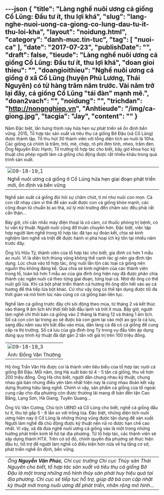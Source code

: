 ---json
{
    "title": "Làng nghề nuôi ương cá giống Cổ Lũng: Đầu tư ít, thu lợi khá",
    "slug": "lang-nghe-nuoi-uong-ca-giong-co-lung-dau-tu-it-thu-loi-kha",
    "layout": "noidung.html",
    "category": "danh-muc.tin-tuc",
    "tag": [
        "nuoi-ca"
    ],
    "date": "2017-07-23",
    "publishDate": "",
    "draft": false,
    "tieude": "Làng nghề nuôi ương cá giống Cổ Lũng: Đầu tư ít, thu lợi khá",
    "doan gioi thieu": "",
    "doangioithieu": "Nghề nuôi ương cá giống ở xã Cổ Lũng (huyện Phú Lương, Thái Nguyên) có từ hàng trăm năm trước. Vài năm trở lại đây, cá giống Cổ Lũng \"tái đàn\" mạnh mẽ.",
    "doan2vach": "",
    "noidung": "",
    "trichdan": "http://nongnghiep.vn",
    "Anhtieude": "/img/ca-giong.jpg",
    "tacgia": "Jay",
    "__content__": ""
}
---
<p>Năm Đặc biệt, lần hưng thịnh n&agrave;y hứa hẹn sự ph&aacute;t triển sẽ ổn định bền vững. 2015, Tổ hợp t&aacute;c sản xuất v&agrave; ti&ecirc;u thụ c&aacute; giống Bờ Đậu (x&atilde; Cổ Lũng) được th&agrave;nh lập. Tổ thu h&uacute;t 30 th&agrave;nh vi&ecirc;n với tổng diện t&iacute;ch ao nu&ocirc;i l&agrave; 10ha. C&aacute;c giống c&aacute; ch&iacute;nh l&agrave; trắm, tr&ocirc;i, m&egrave;, ch&eacute;p, r&ocirc; phi đơn t&iacute;nh, nheo, trắm đen. &Ocirc;ng Nguyễn Đức Hạnh, Tổ trưởng tổ hợp t&aacute;c cho biết, b&acirc;y giờ khoa học kỹ thuật cho ph&eacute;p người l&agrave;m c&aacute; giống chủ động được rất nhiều kh&acirc;u trong qu&aacute; tr&igrave;nh sản xuất.</p>

<table border="0" cellpadding="0" cellspacing="0" style="width:100%">
	<tbody>
		<tr>
			<td><img alt="09-18-19_1" id="143027" src="http://image.nongnghiep.vn/upload/2017/7/17/09-18-19_1.jpg" title="nuôi ương cá giống" /></td>
		</tr>
		<tr>
			<td>Nghề nu&ocirc;i ương c&aacute; giống ở Cổ Lũng hứa hẹn giai đoạn ph&aacute;t triển mới, ổn định v&agrave; bền vững</td>
		</tr>
	</tbody>
</table>

<p>Nghề sản xuất c&aacute; giống đ&ograve;i hỏi sự chăm ch&uacute;t, tỉ mỉ như nu&ocirc;i con mọn. C&aacute; con rất nhạy cảm v&igrave; thế để sản xuất được con c&aacute; giống khỏe mạnh, c&aacute;c c&ocirc;ng đoạn từ chuẩn bị ao thả, xử l&yacute; m&ocirc;i trường đến chăm s&oacute;c đều phải rất cẩn thận...</p>

<p>B&acirc;y giờ, chỉ cần nhấc m&aacute;y điện thoại l&agrave; c&oacute; c&aacute;m, c&oacute; thuốc ph&ograve;ng trị bệnh, c&oacute; tư vấn kỹ thuật. Người nu&ocirc;i cũng đỡ tru&acirc;n chuy&ecirc;n hơn. Đặc biệt, việc tập hợp người l&agrave;m nghề trong tổ hợp t&aacute;c đ&atilde; tạo sự đo&agrave;n kết, chia sẻ kinh nghiệm l&agrave;m nghề v&agrave; triệt để được h&agrave;nh vi ph&aacute; hoại &iacute;ch kỷ tồn tại nhiều năm trước đ&acirc;y.</p>

<p>&Ocirc;ng Vũ Hữu T&yacute;, th&agrave;nh vi&ecirc;n của tổ hợp t&aacute;c cho biết, gia đ&igrave;nh c&oacute; hơn 1 mẫu ao nu&ocirc;i. V&igrave; l&agrave; diện t&iacute;ch th&ugrave;ng vũng kh&ocirc;ng thể canh t&aacute;c g&igrave; n&ecirc;n gia đ&igrave;nh tận dụng. L&uacute;c chưa v&agrave;o tổ hợp t&aacute;c, &ocirc;ng nu&ocirc;i lẫn lộn c&aacute;c loại c&aacute; giống n&ecirc;n nguồn thu kh&ocirc;ng đ&aacute;ng kể. Qua chia sẻ kinh nghiệm của c&aacute;c th&agrave;nh vi&ecirc;n trong tổ, to&agrave;n bộ hơn 1 mẫu ao của gia đ&igrave;nh &ocirc;ng hiện nay đ&atilde; được ph&acirc;n chia th&agrave;nh c&aacute;c ngăn nu&ocirc;i c&aacute; theo từng giai đoạn, từng loại c&aacute;. Nhờ đ&oacute; &ocirc;ng c&oacute; thể nu&ocirc;i gối lứa. Khi c&aacute; bột ph&aacute;t triển th&agrave;nh c&aacute; hương th&igrave; &ocirc;ng dồn hết v&agrave;o ao c&aacute; hương để thả tiếp lứa bột kh&aacute;c. Cứ như vậy &ocirc;ng c&oacute; thể tận dụng được tối đa thời gian v&agrave; m&ocirc; h&igrave;nh l&uacute;c n&agrave;o cũng c&oacute; c&aacute; giống b&aacute;n li&ecirc;n tục.</p>

<p>Nghề l&agrave;m c&aacute; giống trước đ&acirc;y chỉ s&ocirc;i động theo m&ugrave;a, từ th&aacute;ng 2 v&agrave; kết th&uacute;c v&agrave;o th&aacute;ng 9 &acirc;m lịch khi thời tiết bắt đầu lạnh v&agrave; trời &iacute;t mưa. B&acirc;y giờ, người l&agrave;m nghề chỉ th&ocirc;i b&aacute;n c&aacute; giống v&agrave;o 2 th&aacute;ng l&agrave; th&aacute;ng 12 v&agrave; th&aacute;ng 1 &acirc;m lịch. Số c&aacute; con c&ograve;n lại trong ao sẽ được b&agrave; con gom lại v&agrave;o một ao gọi l&agrave; c&aacute; lưu, sang đầu năm sau khi bắt đầu v&agrave;o m&ugrave;a, d&acirc;n l&agrave;ng c&aacute; đ&atilde; c&oacute; c&aacute; giống để cung cấp ra thị trường. Số c&aacute; lưu của gia đ&igrave;nh &ocirc;ng T&yacute; trong vụ đầu ti&ecirc;n &aacute;p dụng đ&uacute;ng quy tr&igrave;nh kỹ thuật đ&atilde; đạt gần 2 tấn với gi&aacute; trị tr&ecirc;n 100 triệu đồng.</p>

<table border="0" cellpadding="0" cellspacing="0" style="width:100%">
	<tbody>
		<tr>
			<td><img alt="09-18-19_3" id="143029" src="http://image.nongnghiep.vn/upload/2017/7/17/09-18-19_3.jpg" title="nuôi ương cá giống" /></td>
		</tr>
		<tr>
			<td>Ảnh: Đồng Văn Thưởng</td>
		</tr>
	</tbody>
</table>

<p>Hộ &ocirc;ng Trần Văn H&agrave; được coi l&agrave; th&agrave;nh vi&ecirc;n ti&ecirc;u biểu của tổ hợp t&aacute;c nu&ocirc;i c&aacute; giống Bờ Đậu. Mỗi năm, &ocirc;ng H&agrave; xuất b&aacute;n từ 4 - 5 tấn c&aacute; giống, thu về hơn 200 triệu đồng. &Ocirc;ng H&agrave; cho biết, người d&acirc;n chung nhau kỹ thuật, chung nhau gi&aacute; b&aacute;n nhưng điều y&ecirc;n t&acirc;m nhất hiện nay l&agrave; c&ugrave;ng nhau đo&agrave;n kết x&acirc;y dựng&nbsp;thương hiệu l&agrave;ng nghề. Ch&iacute;nh v&igrave; vậy, sản phẩm c&aacute; giống của tổ ngo&agrave;i cung cấp cho địa phương c&ograve;n được thương l&aacute;i mang đi b&aacute;n đến tận Cao Bằng, Lạng Sơn, H&agrave; Giang, Tuy&ecirc;n Quang...</p>

<p>&Ocirc;ng Vũ Văn Cương, Chủ tịch UBND x&atilde; Cổ Lũng cho biết, nghề c&aacute; giống đầu tư &iacute;t, thu lợi gấp 5 - 6 lần so với trồng l&uacute;a. Đặc biệt, những diện t&iacute;ch nu&ocirc;i ương hiện nay ở Cổ Lũng l&agrave; những th&ugrave;ng vũng được tận dụng để sản xuất. Người l&agrave;m nghề đ&atilde; chủ động được kỹ thuật n&ecirc;n rủi ro được hạn chế cao nhất. V&igrave; vậy, x&atilde; đ&atilde; đưa nghề nu&ocirc;i ương c&aacute; giống v&agrave;o l&agrave; một trong những hướng ph&aacute;t triển kinh tế hộ tại địa phương. Từ tổ hợp t&aacute;c, c&aacute;c th&agrave;nh vi&ecirc;n sẽ x&acirc;y dựng th&agrave;nh HTX. Tr&ecirc;n cơ sở đ&oacute;, ch&iacute;nh quyền địa phương sẽ thực hiện đầu tư, hỗ trợ để người l&agrave;m nghề c&oacute; điều kiện hơn nữa về hạ tầng cơ sở, ph&aacute;t triển nghề ổn định, bền vững.</p>

<table align="center" cellpadding="10" cellspacing="10">
	<tbody>
		<tr>
			<td><em>&Ocirc;ng&nbsp;<strong>Nguyễn Văn Ph&uacute;c</strong>, Chi cục trưởng Chi cục Thủy sản Th&aacute;i Nguy&ecirc;n cho biết, tổ hợp t&aacute;c sản xuất v&agrave; ti&ecirc;u thụ c&aacute; giống Bờ Đậu l&agrave; một trong những m&ocirc; h&igrave;nh thủy sản ph&aacute;t huy hiệu quả tại địa phương. Chi cục sẽ tiếp tục hỗ trợ, gi&uacute;p đỡ b&agrave; con cập nhật kỹ thuật mới trong nu&ocirc;i ương để ph&aacute;t triển, nh&acirc;n rộng m&ocirc; h&igrave;nh...</em></td>
		</tr>
	</tbody>
</table>
